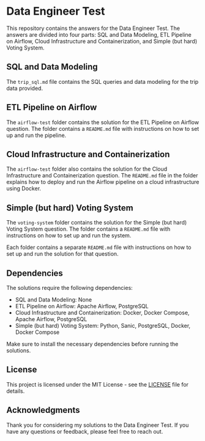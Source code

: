 # Data Engineer Test

This repository contains the answers for the Data Engineer Test. The answers are divided into four parts: SQL and Data Modeling, ETL Pipeline on Airflow, Cloud Infrastructure and Containerization, and Simple (but hard) Voting System.

## SQL and Data Modeling

The `trip_sql.md` file contains the SQL queries and data modeling for the trip data provided.

## ETL Pipeline on Airflow

The `airflow-test` folder contains the solution for the ETL Pipeline on Airflow question. The folder contains a `README.md` file with instructions on how to set up and run the pipeline.

## Cloud Infrastructure and Containerization

The `airflow-test` folder also contains the solution for the Cloud Infrastructure and Containerization question. The `README.md` file in the folder explains how to deploy and run the Airflow pipeline on a cloud infrastructure using Docker.

## Simple (but hard) Voting System

The `voting-system` folder contains the solution for the Simple (but hard) Voting System question. The folder contains a `README.md` file with instructions on how to set up and run the system.

Each folder contains a separate `README.md` file with instructions on how to set up and run the solution for that question.

## Dependencies

The solutions require the following dependencies:

- SQL and Data Modeling: None
- ETL Pipeline on Airflow: Apache Airflow, PostgreSQL
- Cloud Infrastructure and Containerization: Docker, Docker Compose, Apache Airflow, PostgreSQL
- Simple (but hard) Voting System: Python, Sanic, PostgreSQL, Docker, Docker Compose

Make sure to install the necessary dependencies before running the solutions.

## License

This project is licensed under the MIT License - see the [LICENSE](LICENSE) file for details.

## Acknowledgments

Thank you for considering my solutions to the Data Engineer Test. If you have any questions or feedback, please feel free to reach out.
